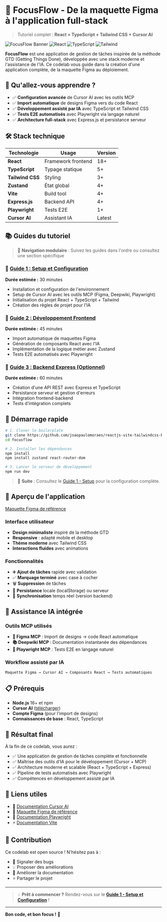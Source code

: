 # 🚀 FocusFlow - De la maquette Figma à l'application full-stack

> Tutoriel complet : **React + TypeScript + Tailwind CSS + Cursor AI**

![FocusFlow Banner](https://img.shields.io/badge/FocusFlow-GTD%20Task%20Manager-blue)
![React](https://img.shields.io/badge/React-18+-61DAFB?style=flat&logo=react)
![TypeScript](https://img.shields.io/badge/TypeScript-5+-3178C6?style=flat&logo=typescript)
![Tailwind](https://img.shields.io/badge/Tailwind-CSS-38B2AC?style=flat&logo=tailwind-css)

**FocusFlow** est une application de gestion de tâches inspirée de la méthode GTD (Getting Things Done), développée avec une stack moderne et l'assistance de l'IA. Ce codelab vous guide dans la création d'une application complète, de la maquette Figma au déploiement.

## 🎯 Qu'allez-vous apprendre ?

- ✅ **Configuration avancée** de Cursor AI avec les outils MCP
- ✅ **Import automatique** de designs Figma vers du code React
- ✅ **Développement assisté par IA** avec TypeScript et Tailwind CSS
- ✅ **Tests E2E automatisés** avec Playwright via langage naturel
- ✅ **Architecture full-stack** avec Express.js et persistance serveur

## 🛠️ Stack technique

| Technologie | Usage | Version |
|-------------|-------|---------|
| **React** | Framework frontend | 18+ |
| **TypeScript** | Typage statique | 5+ |
| **Tailwind CSS** | Styling | 3+ |
| **Zustand** | État global | 4+ |
| **Vite** | Build tool | 4+ |
| **Express.js** | Backend API | 4+ |
| **Playwright** | Tests E2E | 1+ |
| **Cursor AI** | Assistant IA | Latest |

## 📚 Guides du tutoriel

> 🔗 **Navigation modulaire** : Suivez les guides dans l'ordre ou consultez une section spécifique

### 🚀 [Guide 1 : Setup et Configuration](01-setup.md)
**Durée estimée :** 30 minutes

- Installation et configuration de l'environnement
- Setup de Cursor AI avec les outils MCP (Figma, Deepwiki, Playwright)
- Initialisation du projet React + TypeScript + Tailwind
- Création des règles de projet pour l'IA

### 📱 [Guide 2 : Développement Frontend](02-frontend.md)
**Durée estimée :** 45 minutes

- Import automatique de maquettes Figma
- Génération de composants React avec l'IA
- Implémentation de la logique métier avec Zustand
- Tests E2E automatisés avec Playwright

### 🔧 [Guide 3 : Backend Express (Optionnel)](03-backend.md)
**Durée estimée :** 60 minutes

- Création d'une API REST avec Express et TypeScript
- Persistance serveur et gestion d'erreurs
- Intégration frontend-backend
- Tests d'intégration complets

## 🚀 Démarrage rapide

```bash
# 1. Cloner le boilerplate
git clone https://github.com/joaopaulomoraes/reactjs-vite-tailwindcss-boilerplate focusflow
cd focusflow

# 2. Installer les dépendances
npm install
npm install zustand react-router-dom

# 3. Lancer le serveur de développement
npm run dev
```

> 📖 **Suite** : Consultez le [Guide 1 - Setup](01-setup.md) pour la configuration complète.

## 🎨 Aperçu de l'application

[Maquette Figma de référence](https://www.figma.com/design/IhVR4yEdIoYXqZWPnjM11R/)

### Interface utilisateur
- **Design minimaliste** inspiré de la méthode GTD
- **Responsive** : adapté mobile et desktop
- **Thème moderne** avec Tailwind CSS
- **Interactions fluides** avec animations

### Fonctionnalités
- ➕ **Ajout de tâches** rapide avec validation
- ✅ **Marquage terminé** avec case à cocher
- 🗑️ **Suppression** de tâches
- 💾 **Persistance** locale (localStorage) ou serveur
- 🔄 **Synchronisation** temps réel (version backend)

## 🤖 Assistance IA intégrée

### Outils MCP utilisés
- **🎨 Figma MCP** : Import de designs → code React automatique
- **📚 Deepwiki MCP** : Documentation instantanée des dépendances
- **🧪 Playwright MCP** : Tests E2E en langage naturel

### Workflow assisté par IA
```
Maquette Figma → Cursor AI → Composants React → Tests automatiques
```

## 📋 Prérequis

- **Node.js** 16+ et npm
- **Cursor AI** ([télécharger](https://cursor.sh/))
- **Compte Figma** (pour l'import de designs)
- **Connaissances de base** : React, TypeScript

## 🎯 Résultat final

À la fin de ce codelab, vous aurez :

- ✅ Une application de gestion de tâches complète et fonctionnelle
- ✅ Maîtrise des outils d'IA pour le développement (Cursor + MCP)
- ✅ Architecture moderne et scalable (React + TypeScript + Express)
- ✅ Pipeline de tests automatisés avec Playwright
- ✅ Compétences en développement assisté par IA

## 🔗 Liens utiles

- 📖 [Documentation Cursor AI](https://cursor.sh/docs)
- 🎨 [Maquette Figma de référence](https://www.figma.com/design/IhVR4yEdIoYXqZWPnjM11R/)
- 🧪 [Documentation Playwright](https://playwright.dev/)
- ⚡ [Documentation Vite](https://vitejs.dev/)

## 🤝 Contribution

Ce codelab est open source ! N'hésitez pas à :
- 🐛 Signaler des bugs
- 💡 Proposer des améliorations
- 📝 Améliorer la documentation
- ⭐ Partager le projet

---

> 💡 **Prêt à commencer ?** Rendez-vous sur le **[Guide 1 - Setup et Configuration](01-setup.md)** !

---

**Bon code, et bon focus !** 🚀

